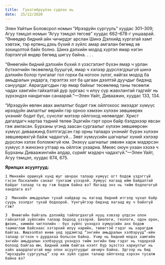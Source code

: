 ```yaml
---
title:  Гүнзгийрүүлэн судлах нь
date:  25/12/2020
---
```


Элен Уайтын Боловсрол номын “Ирээдүйн сургууль” хуудас 301–309; Агуу тэмцэл номын “Агуу тэмцэл төгсөв” хуудас 662–678-г уншаарай. “Өнөөдөр бидний айн чичирдэг арслан Шинэ Дэлхийд хургатай хамт хэвтэж, тэр ертөнц дэхь бүхий л зүйлс амар амгалан бөгөөд эв зохицолтой байх болно. Шинэ дэлхийн модод хүртэл ямар нэгэн бэртэлгүй өндөр бөгөөд шигүү байна. . . .

“Өнөөгийн бидний дэлхийн бүхий л үзэсгэлэнт бүхэн ямар ч урлан бүтээлчийн төсөөлөлд буушгүй, ямар ч хэлээр дүрслэгдэшгүй шинэ дэлхийн болор тунгалаг гол горхи ба ногоон зүлэг, найгах модод ба амьдралын ундарга, гэрэлтэх хот ба цагаан дээлтэй дуучдыг бидэнд сануулдаг. Аврагдагсдын гэр ямар байхыг төсөөлөөд таны төсөөлж чадах хамгийн гайхалтай дүр зургаас ч илүү сүр жавхлантай гэдгийг нь зүрхэндээ нандигнан санаарай.”—Элен Уайт, Диваажин, хуудас 133, 134.

“Ирээдүйн өвлөн авах амлалтыг бодит гэж ойлгохоос эмээдэг хүмүүс ирээдүйн амлалтыг өөрийн гэр орноо хэмээн хүлээн зөвшөөрөх үнэнийг бодит бус, сүнслэг мэтээр ойлгоход нөлөөлдөг. Христ дагалдагч нартаа тэдний төлөө Эцэгийн гэрт орон байр бэлдэхээр явсан гэж амласан. Бурханы үгэнд заасан сургаалыг хүлээн зөвшөөрсөн хүмүүс диваажинд бэлтгэгдсэн гэр орны талаарх үнэнийг бүрэн хүлээн зөвшөөрөхгүй байж чадахгүй... Зөвт хүмүүсийн шагналыг хүний хэлээр дүрслэн хэлэх боломжгүй юм. Энэхүү шагналыг зөвхөн харж мэдэрсэн хүмүүс л жинхэнэ утгаар нь ойлгож ухаарна. Мөхөс оюун ухаан хэзээ ч Бурханы Диваажингийн алдар, сүрийг мэдэрч чадахгүй.”—Элен Уайт, Агуу тэмцэл, хуудас 674, 675.

**Ярилцах асуултууд:**

`1 Мөнхийн оршихуй хүнд юуг авчрах талаар хүмүүс огт бодож үздэггүй гэсэн Паскалийн санааг тунгааж үзээрэй. Хүмүүс яагаад ийм байдалтай байдаг талаар та юу гэж бодож байна вэ? Яагаад энэ нь тийм бодлогогүй хандлага вэ?`

`2  Мөнхийн амьдралын тухай найдвар нь яагаад бидний итгэлд чухал байр суурь эзэлдэг тухай бодоорой. Үүнгүйгээр бидэнд яагаад юу ч байхгүй гэж?`

`3  Өнөөгийн байгаль дэлхийд тайлагдахгүй нууц хэвээр үлдсэн олон гайхалтай зүйлсийн талаар бодоод үзээрэй. Биологи, геологи, одон орон, физик, химийн чиглэлийн - бүх зүйлс үнэндээ хүмүүсийн анх бодож таамаглаж байснаас хэтэрхий илүү нарийн, төвөгтэй гэдэг нь харагдаж байгаа. Жишээлбэл өнөө үед эрдэмтэд “энгийн амьдралын хэлбэрүүд”-ийн талаар огтхон ч дурдахаа больсон байна. Учир нь бидний мэдэх хамгийн энгийн амьдралын хэлбэрүүд үнэндээ тийм энгийн биш гэдэг нь тодорхой болоод байгаа юм. Бидний хийж байгаа нээлт бүр эцэстээ хариултыг нь хайх шаардлагатай өөр олон асуултуудыг авчирч байна. Эдгээр нь бид “ирээдүйн сургуульд” хэр их зүйл сурах талаар ойлгоход хэрхэн тусалж байна вэ?`